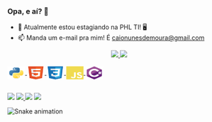 ### Opa, e aí? 👋

- 🔭 Atualmente estou estagiando na PHL TI! 🖥️
- 📫 Manda um e-mail pra mim! É caionunesdemoura@gmail.com

<div align="center">
  <a href="https://github.com/CaioNM">
  <img height="180em" src="https://github-readme-stats.vercel.app/api?username=CaioNM&show_icons=true&theme=vue-dark&include_all_commits=true&count_private=true"/>
  <img height="180em" src="https://github-readme-stats.vercel.app/api/top-langs/?username=CaioNM&layout=compact&langs_count=7&theme=vue-dark"/>
</div>
<div style="display: inline_block"><br>
  <img align="center" alt="CaioPython" height="30" width="40" src="https://raw.githubusercontent.com/devicons/devicon/master/icons/python/python-original.svg">
  <img align="center" alt="CaioHTML" height="30" width="40" src="https://raw.githubusercontent.com/devicons/devicon/master/icons/html5/html5-original.svg">
  <img align="center" alt="CaioCSS" height="30" width="40" src="https://raw.githubusercontent.com/devicons/devicon/master/icons/css3/css3-original.svg">
  <img align="center" alt="CaioJs" height="30" width="40" src="https://raw.githubusercontent.com/devicons/devicon/master/icons/javascript/javascript-plain.svg">
  <img align="center" alt="CaioCsharp" height="30" width="40" src="https://raw.githubusercontent.com/devicons/devicon/master/icons/csharp/csharp-original.svg">
</div>
  
  ##
 
<div> 
  <a href="https://www.linkedin.com/in/caio-moura-88a65b207" target="_blank"><img src="https://img.shields.io/badge/-LinkedIn-%230077B5?style=for-the-badge&logo=linkedin&logoColor=white" target="_blank"></a>
    <a href = "mailto:caionunesdemoura@gmail.com"><img src="https://img.shields.io/badge/-Gmail-%23333?style=for-the-badge&logo=gmail&logoColor=white" target="_blank">
    <a href="https://api.whatsapp.com/send?phone=5561984230923&text=Ol%C3%A1%2C%20vi%20seu%20perfil!%20Gostaria%20de%20conversar%2C%20pode%20entrar%20em%20contato%20comigo%20por%2Fpelo%20*%5Binsira%20aqui%20o%20m%C3%A9todo%20desejado%5D*" target="_blank"><img src="https://img.shields.io/badge/WhatsApp-25D366?style=for-the-badge&logo=whatsapp&logoColor=white" target="_blank"></a>
    <a href="https://www.instagram.com/caionunes.moura" target="_blank"><img src="https://img.shields.io/badge/-Instagram-%23E4405F?style=for-the-badge&logo=instagram&logoColor=white" target="_blank"></a> 
 
  ![Snake animation](https://github.com/CaioNM/CaioNM/blob/output/github-contribution-grid-snake.svg)
 
</div>
